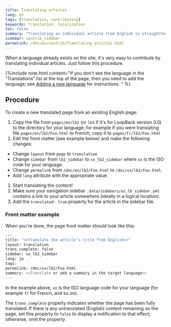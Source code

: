 ```yaml
---
title: Translating articles
lang: en
tags: [translation, contributing]
keywords: translation, localization
toc: false
summary: "Translating an individual article from English is straightforward."
sidebar: contrib_sidebar
permalink: /doc/en/contrib/Translating_articles.html
---
```


When a language already exists on the site, it's very easy to contribute by
translating individual articles.  Just follow this procedure.

{%include note.html content="If you don't see the language in the \"Translations\" list at the top of the page,
then you need to add the language; see [Adding a new language](Adding_a_new_language.html) for instructions.
" %}

## Procedure

To create a new translated page from an existing English page:

1. Copy the file from `pages/en/lb2` (or `lb3` if it's for LoopBack version 3.0) to the directory for your language; for example if you were translating file `pages/en/lb2/Foo.html` to French, copy it to  `pages/fr/lb2/Foo.html`
1. Edit the front matter (see example below) and make the following changes:
 - Change `layout` from `page` to `translation`
 - Change `sidebar` from `lb2_sidebar` to `xx_lb2_sidebar` where `xx` is the ISO code for your language.
 - Change `permalink` from `/doc/en/lb2/Foo.html` to `/doc/xx/lb2/Foo.html`.
 - Add `lang` attribute with the appropriate value.  
1. Start translating the content!
1. Make sure your navigation sidebar `_data/sidebars/xx_lb_sidebar.yml` contains a link to your article somewhere (ideally in a logical location).
1. Add the `translated: true` property for the article in the sidebar file.

### Front matter example

When you're done, the page front matter should look like this:

```sh
---
title: "<<Translate the article's title from English>>"
layout: translation
trans_complete: false
sidebar: xx_lb2_sidebar
lang: ja
tags:
permalink: /doc/xx/lb2/Foo.html
summary: <<Translate or add a summary in the target language>>
---
```

In the example above, `xx` is the ISO language code for your language (for example `fr` for French, and so on).

The `trans_complete` property indicates whether the page has been fully translated.  If there is any untranslated (English) content remaining on the page, set this property to `false` to display a notification to that effect; otherwise, omit the property.
